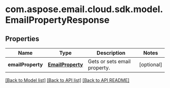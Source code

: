 
# com.aspose.email.cloud.sdk.model.EmailPropertyResponse

## Properties
Name | Type | Description | Notes
------------ | ------------- | ------------- | -------------
**emailProperty** | [**EmailProperty**](EmailProperty.md) | Gets or sets email property. |  [optional]


[[Back to Model list]](README.md#documentation-for-models) [[Back to API list]](README.md#documentation-for-api-endpoints) [[Back to API README]](README.md)

